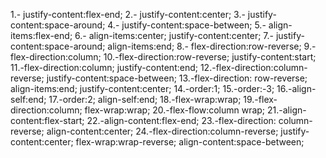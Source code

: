 1.- justify-content:flex-end;
2.- justify-content:center;
3.- justify-content:space-around;
4.- justify-content:space-between;
5.- align-items:flex-end;
6.- align-items:center;
    justify-content:center;
7.- justify-content:space-around;
    align-items:end;
8.- flex-direction:row-reverse;
9.- flex-direction:column;
10.-flex-direction:row-reverse;
    justify-content:start;
11.-flex-direction:column;
    justify-content:end;
12.-flex-direction:column-reverse;
    justify-content:space-between;
13.-flex-direction: row-reverse;
    align-items:end;
    justify-content:center;
14.-order:1;
15.-order:-3;
16.-align-self:end;
17.-order:2;
    align-self:end;
18.-flex-wrap:wrap;
19.-flex-direction:column;
    flex-wrap:wrap;
20.-flex-flow:column wrap;
21.-align-content:flex-start;
22.-align-content:flex-end;
23.-flex-direction: column-reverse;
    align-content:center;
24.-flex-direction:column-reverse;
    justify-content:center;
    flex-wrap:wrap-reverse;
    align-content:space-between;
